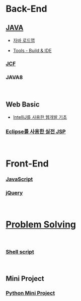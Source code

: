 # Back-End

## [JAVA](https://github.com/Com-Sun/study-java)

- [자바 로드맵](./Back-End/studyJava/javaRoadmap.md)

- [Tools - Build & IDE](./Back-End/studyJava/build_IDE.md)

### [JCF](https://github.com/Com-Sun/ThinkDataStructures)

### JAVA8

<br>

## Web Basic

* [IntelliJ를 사용한 웹개발 기초](https://github.com/Com-Sun/study-intellij)

### [Eclipse를 사용한 실전 JSP](https://github.com/Com-Sun/study-jsp)

<br>

# Front-End

### [JavaScript](/Front-End/study-javascript/README.md)
### [jQuery](https://github.com/Com-Sun/study-jQuery)



<br>

# [Problem Solving](https://github.com/Com-Sun/problem-solving)



<br>

### [Shell script](./linux)

<br>

## Mini Project

### [Python Mini Project](https://github.com/Com-Sun/python-mini-project)
